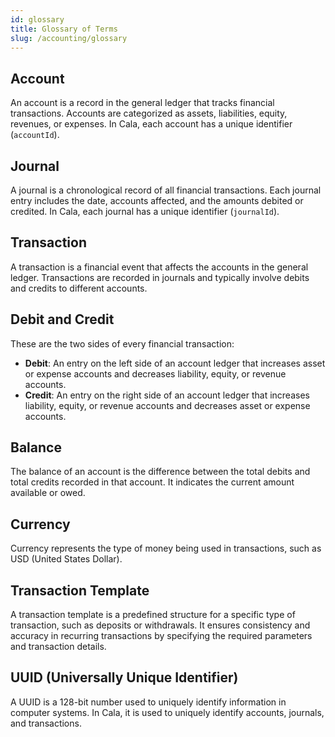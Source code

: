 ```yaml
---
id: glossary
title: Glossary of Terms
slug: /accounting/glossary
---
```


## Account
An account is a record in the general ledger that tracks financial transactions. Accounts are categorized as assets, liabilities, equity, revenues, or expenses. In Cala, each account has a unique identifier (`accountId`).

## Journal
A journal is a chronological record of all financial transactions. Each journal entry includes the date, accounts affected, and the amounts debited or credited. In Cala, each journal has a unique identifier (`journalId`).

## Transaction
A transaction is a financial event that affects the accounts in the general ledger. Transactions are recorded in journals and typically involve debits and credits to different accounts.

## Debit and Credit
These are the two sides of every financial transaction:
- **Debit**: An entry on the left side of an account ledger that increases asset or expense accounts and decreases liability, equity, or revenue accounts.
- **Credit**: An entry on the right side of an account ledger that increases liability, equity, or revenue accounts and decreases asset or expense accounts.

## Balance
The balance of an account is the difference between the total debits and total credits recorded in that account. It indicates the current amount available or owed.

## Currency
Currency represents the type of money being used in transactions, such as USD (United States Dollar).

## Transaction Template
A transaction template is a predefined structure for a specific type of transaction, such as deposits or withdrawals. It ensures consistency and accuracy in recurring transactions by specifying the required parameters and transaction details.

## UUID (Universally Unique Identifier)
A UUID is a 128-bit number used to uniquely identify information in computer systems. In Cala, it is used to uniquely identify accounts, journals, and transactions.
